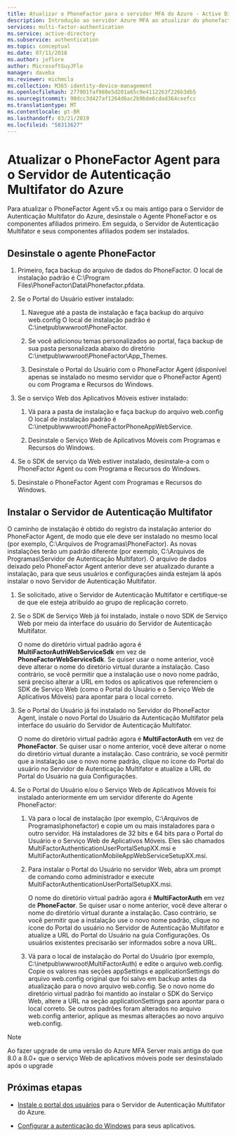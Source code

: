 ```yaml
---
title: Atualizar o PhoneFactor para o servidor MFA do Azure - Active Directory do Azure
description: Introdução ao servidor Azure MFA ao atualizar do phonefactor agent mais antigo.
services: multi-factor-authentication
ms.service: active-directory
ms.subservice: authentication
ms.topic: conceptual
ms.date: 07/11/2018
ms.author: joflore
author: MicrosoftGuyJFlo
manager: daveba
ms.reviewer: michmcla
ms.collection: M365-identity-device-management
ms.openlocfilehash: 277001faf988e5d201a65c9e4112263f226b3db5
ms.sourcegitcommit: 90dcc3d427af1264d6ac2b9bde6cdad364ceefcc
ms.translationtype: MT
ms.contentlocale: pt-BR
ms.lasthandoff: 03/21/2019
ms.locfileid: "58313627"
---
```

# <a name="upgrade-the-phonefactor-agent-to-azure-multi-factor-authentication-server"></a>Atualizar o PhoneFactor Agent para o Servidor de Autenticação Multifator do Azure

Para atualizar o PhoneFactor Agent v5.x ou mais antigo para o Servidor de Autenticação Multifator do Azure, desinstale o Agente PhoneFactor e os componentes afiliados primeiro. Em seguida, o Servidor de Autenticação Multifator e seus componentes afiliados podem ser instalados.

## <a name="uninstall-the-phonefactor-agent"></a>Desinstale o agente PhoneFactor

1. Primeiro, faça backup do arquivo de dados do PhoneFactor. O local de instalação padrão é C:\Program Files\PhoneFactor\Data\Phonefactor.pfdata.

2. Se o Portal do Usuário estiver instalado:
   1. Navegue até a pasta de instalação e faça backup do arquivo web.config O local de instalação padrão é C:\inetpub\wwwroot\PhoneFactor.

   2. Se você adicionou temas personalizados ao portal, faça backup de sua pasta personalizada abaixo do diretório C:\inetpub\wwwroot\PhoneFactor\App_Themes.

   3. Desinstale o Portal do Usuário com o PhoneFactor Agent (disponível apenas se instalado no mesmo servidor que o PhoneFactor Agent) ou com Programa e Recursos do Windows.

3. Se o serviço Web dos Aplicativos Móveis estiver instalado:

   1. Vá para a pasta de instalação e faça backup do arquivo web.config O local de instalação padrão é C:\inetpub\wwwroot\PhoneFactorPhoneAppWebService.

   2. Desinstale o Serviço Web de Aplicativos Móveis com Programas e Recursos do Windows.

4. Se o SDK de serviço da Web estiver instalado, desinstale-a com o PhoneFactor Agent ou com Programa e Recursos do Windows.

5. Desinstale o PhoneFactor Agent com Programas e Recursos do Windows.

## <a name="install-the-multi-factor-authentication-server"></a>Instalar o Servidor de Autenticação Multifator

O caminho de instalação é obtido do registro da instalação anterior do PhoneFactor Agent, de modo que ele deve ser instalado no mesmo local (por exemplo, C:\Arquivos de Programas\PhoneFactor). As novas instalações terão um padrão diferente (por exemplo, C:\Arquivos de Programas\Servidor de Autenticação Multifator). O arquivo de dados deixado pelo PhoneFactor Agent anterior deve ser atualizado durante a instalação, para que seus usuários e configurações ainda estejam lá após instalar o novo Servidor de Autenticação Multifator.

1. Se solicitado, ative o Servidor de Autenticação Multifator e certifique-se de que ele esteja atribuído ao grupo de replicação correto.

2. Se o SDK de Serviço Web já foi instalado, instale o novo SDK de Serviço Web por meio da interface do usuário do Servidor de Autenticação Multifator.

   O nome do diretório virtual padrão agora é **MultiFactorAuthWebServiceSdk** em vez de **PhoneFactorWebServiceSdk**. Se quiser usar o nome anterior, você deve alterar o nome do diretório virtual durante a instalação. Caso contrário, se você permitir que a instalação use o novo nome padrão, será preciso alterar a URL em todos os aplicativos que referenciem o SDK de Serviço Web (como o Portal do Usuário e o Serviço Web de Aplicativos Móveis) para apontar para o local correto.

3. Se o Portal do Usuário já foi instalado no Servidor do PhoneFactor Agent, instale o novo Portal do Usuário da Autenticação Multifator pela interface do usuário do Servidor de Autenticação Multifator.

   O nome do diretório virtual padrão agora é **MultiFactorAuth** em vez de **PhoneFactor**. Se quiser usar o nome anterior, você deve alterar o nome do diretório virtual durante a instalação. Caso contrário, se você permitir que a instalação use o novo nome padrão, clique no ícone do Portal do usuário no Servidor de Autenticação Multifator e atualize a URL do Portal do Usuário na guia Configurações.

4. Se o Portal do Usuário e/ou o Serviço Web de Aplicativos Móveis foi instalado anteriormente em um servidor diferente do Agente PhoneFactor:

   1. Vá para o local de instalação (por exemplo, C:\Arquivos de Programas\phonefactor) e copie um ou mais instaladores para o outro servidor. Há instaladores de 32 bits e 64 bits para o Portal do Usuário e o Serviço Web de Aplicativos Móveis. Eles são chamados MultiFactorAuthenticationUserPortalSetupXX.msi e MultiFactorAuthenticationMobileAppWebServiceSetupXX.msi.

   2. Para instalar o Portal do Usuário no servidor Web, abra um prompt de comando como administrador e execute MultiFactorAuthenticationUserPortalSetupXX.msi.

      O nome do diretório virtual padrão agora é **MultiFactorAuth** em vez de **PhoneFactor**. Se quiser usar o nome anterior, você deve alterar o nome do diretório virtual durante a instalação. Caso contrário, se você permitir que a instalação use o novo nome padrão, clique no ícone do Portal do usuário no Servidor de Autenticação Multifator e atualize a URL do Portal do Usuário na guia Configurações. Os usuários existentes precisarão ser informados sobre a nova URL.

   3. Vá para o local de instalação do Portal do Usuário (por exemplo, C:\inetpub\wwwroot\MultiFactorAuth) e edite o arquivo web.config. Copie os valores nas seções appSettings e applicationSettings do arquivo web.config original que foi salvo em backup antes da atualização para o novo arquivo web.config. Se o novo nome do diretório virtual padrão foi mantido ao instalar o SDK do Serviço Web, altere a URL na seção applicationSettings para apontar para o local correto. Se outros padrões foram alterados no arquivo web.config anterior, aplique as mesmas alterações ao novo arquivo web.config.

> [!NOTE]
> Ao fazer upgrade de uma versão do Azure MFA Server mais antiga do que 8.0 a 8.0+ que o serviço Web de aplicativos móveis pode ser desinstalado após o upgrade

## <a name="next-steps"></a>Próximas etapas

- [Instale o portal dos usuários](howto-mfaserver-deploy-userportal.md) para o Servidor de Autenticação Multifator do Azure.

- [Configurar a autenticação do Windows](howto-mfaserver-windows.md) para seus aplicativos. 
